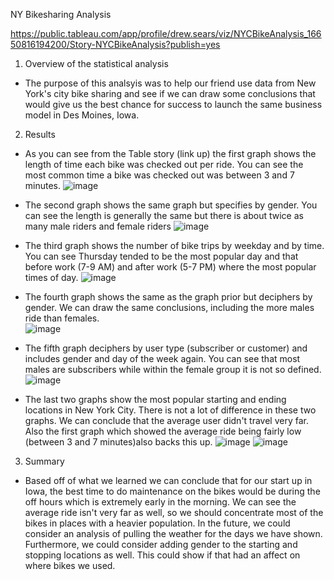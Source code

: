 NY Bikesharing Analysis

https://public.tableau.com/app/profile/drew.sears/viz/NYCBikeAnalysis_16650816194200/Story-NYCBikeAnalysis?publish=yes

1. Overview of the statistical analysis
	
- The purpose of this analsyis was to help our friend use data from New York's city bike sharing and see if we can draw some conclusions
 that would give us the best chance for success to launch the same business model in Des Moines, Iowa.

2. Results
	
- As you can see from the Table story (link up) the first graph shows the length of time each bike was checked out per ride.  You can see
  the most common time a bike was checked out was between 3 and 7 minutes.
  ![image](https://user-images.githubusercontent.com/108240844/195401384-98225f0b-5763-4a4f-9386-53ef43aad2be.png)

	  
- The second graph shows the same graph but specifies by gender.  You can see the length is generally the same but there is about twice as
   many male riders and female riders
   ![image](https://user-images.githubusercontent.com/108240844/195401466-312ed79d-57f0-43f3-8f32-f4d4351c7e11.png)

	  
- The third graph shows the number of bike trips by weekday and by time.  You can see Thursday tended to be the most popular day and that
   before work (7-9 AM) and after work (5-7 PM) where the most popular times of day.
   ![image](https://user-images.githubusercontent.com/108240844/195401595-5a971bb1-c777-4538-8876-1c6aae8040eb.png)
	  
- The fourth graph shows the same as the graph prior but deciphers by gender.  We can draw the same conclusions, including the more males
  ride than females.  
    ![image](https://user-images.githubusercontent.com/108240844/195401679-c16abe43-ef10-48fb-b7d9-aa8150c3da5f.png)
	  
- The fifth graph deciphers by user type (subscriber or customer) and includes gender and day of the week again.  You can see that most 
  males are subscribers while within the female group it is not so defined.
    ![image](https://user-images.githubusercontent.com/108240844/195401769-d05c77cf-055c-41fe-a765-6f6b2c1c6302.png)

- The last two graphs show the most popular starting and ending locations in New York City.  There is not a lot of difference in these two
  graphs.  We can conclude that the average user didn't travel very far.  Also the first graph which showed the average ride being fairly
   low (between 3 and 7 minutes)also backs this up.
	![image](https://user-images.githubusercontent.com/108240844/195401874-29676a53-ba1b-47ed-a552-150ed806dcb8.png)
	![image](https://user-images.githubusercontent.com/108240844/195401927-5c34e470-bf2b-4703-a7f6-d79b7457c2b2.png)

3. Summary
	
- Based off of what we learned we can conclude that for our start up in Iowa, the best time to do maintenance on the bikes would be during
  the off hours which is extremely early in the morning.  We can see the average ride isn't very far as well, so we should concentrate 
  most of the bikes in places with a heavier population.  In the future, we could consider an analysis of pulling the weather for the days
  we have shown.  Furthermore, we could consider adding gender to the starting and stopping locations as well.  This could show if that had
  an affect on where bikes we used.
